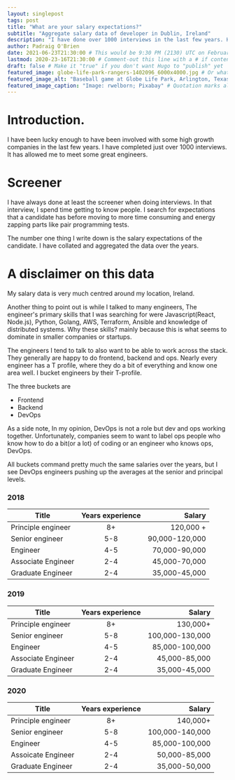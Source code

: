 ```yaml
---
layout: singlepost
tags: post
title: "What are your salary expectations?"
subtitle: "Aggregate salary data of developer in Dublin, Ireland"
description: "I have done over 1000 interviews in the last few years. Here is the answer to the question of what are your salary expectations?" # Quotation marks allow colons, semicolons, etc.
author: Padraig O'Brien
date: 2021-06-23T21:30:00 # This would be 9:30 PM (2130) UTC on February 28, 2020
lastmod: 2020-23-16T21:30:00 # Comment-out this line with a # if content is unchanged
draft: false # Make it "true" if you don't want Hugo to "publish" yet
featured_image: globe-life-park-rangers-1402096_6000x4000.jpg # Or whatever image you want to use
featured_image_alt: "Baseball game at Globe Life Park, Arlington, Texas" # Always include an ALT tag for accessibility --  Quotation marks allow colons, semicolons, etc.
featured_image_caption: "Image: rwelborn; Pixabay" # Quotation marks allow colons, semicolons, etc.
---
```


# Introduction.

I have been lucky enough to have been involved with some high growth companies in the last few years. I have completed just over 1000 interviews. It has allowed me to meet some great engineers.

# Screener

I have always done at least the screener when doing interviews. In that interview, I spend time getting to know people. I search for expectations that a candidate has before moving to more time consuming and energy zapping parts like pair programming tests.

The number one thing I write down is the salary expectations of the candidate. I have collated and aggregated the data over the years.

# A disclaimer on this data
My salary data is very much centred around my location, Ireland.

Another thing to point out is while I talked to many engineers, The engineer's primary skills that I was searching for were  Javascript(React, Node.js), Python, Golang, AWS, Terraform, Ansible and knowledge of distributed systems. Why these skills? mainly because this is what seems to dominate in smaller companies or startups. 

The engineers I tend to talk to also want to be able to work across the stack. They generally are happy to do frontend, backend and ops. Nearly every engineer has a T profile, where they do a bit of everything and know one area well. I bucket engineers by their T-profile.

The three buckets are
- Frontend 
- Backend
- DevOps 

As a side note, In my opinion, DevOps is not a role but dev and ops working together. Unfortunately, companies seem to want to label ops people who know how to do a bit(or a lot) of coding or an engineer who knows ops, DevOps.

All buckets command pretty much the same salaries over the years, but I see DevOps engineers pushing up the averages at the senior and principal levels. 

### 2018  
| Title        | Years  experience         |    Salary |
| ------------- |:-------------:| -------------:|
| Principle  engineer     | 8+ | 120,000 + |
| Senior  engineer     | 5-8      |  90,000-120,000 |
| Engineer | 4-5     |  70,000-90,000 |#
| Associate Engineer | 2-4      |    45,000-70,000 |
| Graduate Engineer | 2-4      |    35,000-45,000|

### 2019 
| Title        | Years  experience         |    Salary |
| ------------- |:-------------:| -----:|
| Principle engineer     | 8+ | 130,000+ |
| Senior  engineer     | 5-8      |  100,000-130,000 |
| Engineer | 4-5     |  85,000-100,000 |#
| Associate Engineer | 2-4      |    45,000-85,000 |
| Graduate Engineer | 2-4      |    35,000-45,000|

### 2020 
| Title        | Years  experience         |    Salary |
| ------------- |:-------------:| -----:|
| Principle engineer     | 8+ | 140,000+ |
| Senior  engineer     | 5-8      |  100,000-140,000 |
| Engineer | 4-5     |  85,000-100,000 |#
| Assoicate Engineer | 2-4      |    50,000-85,000 |
| Graduate Engineer | 2-4      |    35,000-50,000|

